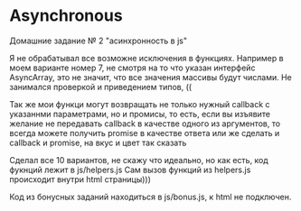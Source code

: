 # Asynchronous
Домашние задание № 2 "асинхронность в js"

Я не обрабатывал все возможне исключения в функциях.
Например в моем варианте номер 7,
не смотря на то что указан интерфейс AsyncArray, это не значит, что все значения массивы будут числами.
Не занимался проверкой и приведением типов, ((

Так же мои функци могут возвращать не только нужный callback с указаннми параметрами, но и промисы,
то есть, если вы изъявите желание не передавать callback в качестве одного из аргументов, то всегда можете получить promise в качестве ответа
или же сделать и callback и promise, на вкус и цвет так сказать

Сделал все 10 вариантов, не скажу что идеально, но как есть, код фукнций лежит в js/helpers.js
Сам вызов функций из helpers.js происходит внутри html страницы)))

Код из бонусных заданий находиться в js/bonus.js, к html не подключен.
